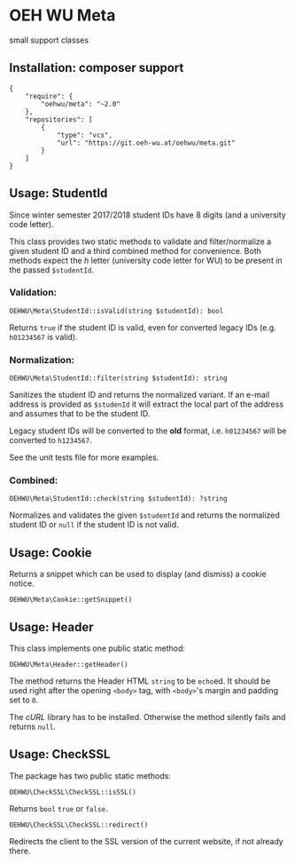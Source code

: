 # OEH WU Meta

small support classes 

## Installation: composer support
    {
        "require": {
            "oehwu/meta": "~2.0"
        },
        "repositories": [
            {
                "type": "vcs",
                "url": "https://git.oeh-wu.at/oehwu/meta.git"
            }
        ]
    }

## Usage: StudentId
Since winter semester 2017/2018 student IDs have 8 digits (and a university code letter).

This class provides two static methods to validate and filter/normalize a given student ID and a third combined method for convenience.
Both methods expect the *h* letter (university code letter for WU) to be present in the passed `$studentId`.
 
### Validation:

    OEHWU\Meta\StudentId::isValid(string $studentId): bool

Returns `true` if the student ID is valid, even for converted legacy IDs (e.g. `h01234567` is valid).

### Normalization:

    OEHWU\Meta\StudentId::filter(string $studentId): string

Sanitizes the student ID and returns the normalized variant.
If an e-mail address is provided as `$studenId` it will extract the local part of the address
and assumes that to be the student ID.

Legacy student IDs will be converted to the **old** format, i.e. `h01234567` will be converted to `h1234567`.

See the unit tests file for more examples.

### Combined:

    OEHWU\Meta\StudentId::check(string $studentId): ?string

Normalizes and validates the given `$studentId` and returns the normalized student ID
or `null` if the student ID is not valid. 


## Usage: Cookie
Returns a snippet which can be used to display (and dismiss) a cookie notice.

    OEHWU\Meta\Cookie::getSnippet()


## Usage: Header
This class implements one public static method:

    OEHWU\Meta\Header::getHeader()

The method returns the Header HTML `string` to be `echo`ed.
It should be used right after the opening `<body>` tag, with `<body>`'s margin and padding set to `0`.

The *cURL* library has to be installed. Otherwise the method silently fails and returns `null`.

## Usage: CheckSSL
The package has two public static methods:

    OEHWU\CheckSSL\CheckSSL::isSSL()

Returns `bool` `true` or `false`.

    OEHWU\CheckSSL\CheckSSL::redirect()

Redirects the client to the SSL version of the current website, if not already there.
